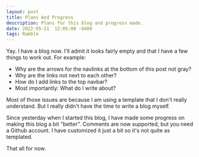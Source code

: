 ```yaml
---
layout: post
title: Plans And Progress
description: Plans for this blog and progress made.
date: 2022-05-21  12:05:00 -0400
tags: Ramble
---
```


Yay. I have a blog now. I'll admit it looks fairly empty and that I have a few things to work out. For example:

- Why are the arrows for the navlinks at the bottom of this post not gray?
- Why are the links not next to each other?
- How do I add links to the top navbar?
- Most importantly: What do I write about?

Most of those issues are because I am using a template that I don't really understand. But I really didn't have the time to write a blog myself. 

Since yesterday when I started this blog, I have made some progress on making this blog a bit "better". Comments are now supported, but you need a Github account. I have customized it just a bit so it's not quite as templated.

That all for now.

